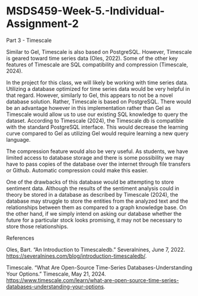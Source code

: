 # MSDS459-Week-5.-Individual-Assignment-2

Part 3 - Timescale

Similar to Gel, Timescale is also based on PostgreSQL.  However, Timescale is geared toward time series data (Oles, 2022).  Some of the other key features of Timescale are SQL compatibility and compression (Timescale, 2024).

In the project for this class, we will likely be working with time series data.  Utilizing a database optimized for time series data would be very helpful in that regard.  However, similarly to Gel, this appears to not be a novel database solution.  Rather, Timescale is based on PostgreSQL.  There would be an advantage however in this implementation rather than Gel as Timescale would allow us to use our existing SQL knowledge to query the dataset.  According to Timescale (2024), the Timescale db is compatible with the standard PostgreSQL interface.  This would decrease the learning curve compared to Gel as utilizing Gel would require learning a new query language.

The compression feature would also be very useful.  As students, we have limited access to database storage and there is some possibility we may have to pass copies of the database over the internet through file transfers or Github.  Automatic compression could make this easier.

One of the drawbacks of this database would be attempting to store sentiment data.  Although the results of the sentiment analysis could in theory be stored in a database as described by Timescale (2024), the database may struggle to store the entities from the analyzed text and the relationships between them as compared to a graph knowledge base.  On the other hand, if we simply intend on asking our database whether the future for a particular stock looks promising, it may not be necessary to store those relationships.


References

Oles, Bart. “An Introduction to Timescaledb.” Severalnines, June 7, 2022. https://severalnines.com/blog/introduction-timescaledb/.

Timescale. “What Are Open-Source Time-Series Databases-Understanding Your Options.” Timescale, May 21, 2024. https://www.timescale.com/learn/what-are-open-source-time-series-databases-understanding-your-options. 
